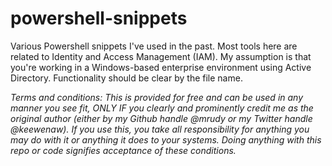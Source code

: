 # powershell-snippets
Various Powershell snippets I've used in the past. Most tools here are related to Identity and Access Management (IAM). My assumption is that you're working in a Windows-based enterprise environment using Active Directory. Functionality should be clear by the file name. 

<i>Terms and conditions: This is provided for free and can be used in any manner you see fit, ONLY IF you clearly and prominently credit me as the original author (either by my Github handle @mrudy or my Twitter handle @keewenaw). If you use this, you take all responsibility for anything you may do with it or anything it does to your systems. Doing anything with this repo or code signifies acceptance of these conditions.</i>
